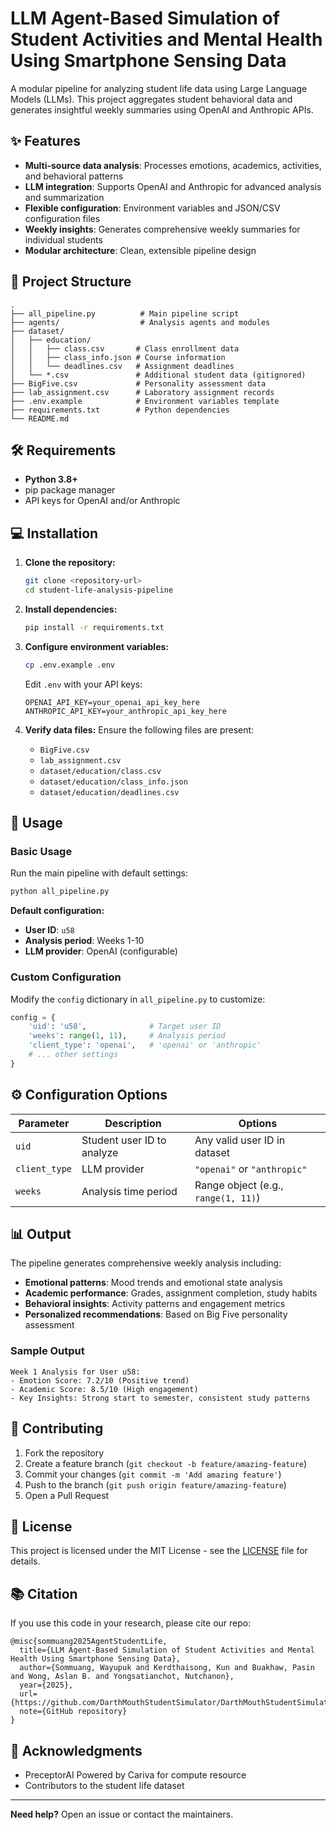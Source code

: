 # LLM Agent-Based Simulation of Student Activities and Mental Health Using Smartphone Sensing Data

A modular pipeline for analyzing student life data using Large Language Models (LLMs). This project aggregates student behavioral data and generates insightful weekly summaries using OpenAI and Anthropic APIs.

## ✨ Features

- **Multi-source data analysis**: Processes emotions, academics, activities, and behavioral patterns
- **LLM integration**: Supports OpenAI and Anthropic for advanced analysis and summarization
- **Flexible configuration**: Environment variables and JSON/CSV configuration files
- **Weekly insights**: Generates comprehensive weekly summaries for individual students
- **Modular architecture**: Clean, extensible pipeline design

## 📁 Project Structure

```
.
├── all_pipeline.py          # Main pipeline script
├── agents/                  # Analysis agents and modules
├── dataset/
│   ├── education/
│   │   ├── class.csv       # Class enrollment data
│   │   ├── class_info.json # Course information
│   │   └── deadlines.csv   # Assignment deadlines
│   └── *.csv               # Additional student data (gitignored)
├── BigFive.csv             # Personality assessment data
├── lab_assignment.csv      # Laboratory assignment records
├── .env.example            # Environment variables template
├── requirements.txt        # Python dependencies
└── README.md
```

## 🛠️ Requirements

- **Python 3.8+**
- pip package manager
- API keys for OpenAI and/or Anthropic

## 💻 Installation

1. **Clone the repository:**
   ```bash
   git clone <repository-url>
   cd student-life-analysis-pipeline
   ```

2. **Install dependencies:**
   ```bash
   pip install -r requirements.txt
   ```

3. **Configure environment variables:**
   ```bash
   cp .env.example .env
   ```
   
   Edit `.env` with your API keys:
   ```env
   OPENAI_API_KEY=your_openai_api_key_here
   ANTHROPIC_API_KEY=your_anthropic_api_key_here
   ```

4. **Verify data files:**
   Ensure the following files are present:
   - `BigFive.csv`
   - `lab_assignment.csv`
   - `dataset/education/class.csv`
   - `dataset/education/class_info.json`
   - `dataset/education/deadlines.csv`

## 🚀 Usage

### Basic Usage

Run the main pipeline with default settings:

```bash
python all_pipeline.py
```

**Default configuration:**
- **User ID**: `u58`
- **Analysis period**: Weeks 1-10
- **LLM provider**: OpenAI (configurable)

### Custom Configuration

Modify the `config` dictionary in `all_pipeline.py` to customize:

```python
config = {
    'uid': 'u58',              # Target user ID
    'weeks': range(1, 11),     # Analysis period
    'client_type': 'openai',   # 'openai' or 'anthropic'
    # ... other settings
}
```

## ⚙️ Configuration Options

| Parameter | Description | Options |
|-----------|-------------|---------|
| `uid` | Student user ID to analyze | Any valid user ID in dataset |
| `client_type` | LLM provider | `"openai"` or `"anthropic"` |
| `weeks` | Analysis time period | Range object (e.g., `range(1, 11)`) |

## 📊 Output

The pipeline generates comprehensive weekly analysis including:

- **Emotional patterns**: Mood trends and emotional state analysis
- **Academic performance**: Grades, assignment completion, study habits
- **Behavioral insights**: Activity patterns and engagement metrics
- **Personalized recommendations**: Based on Big Five personality assessment

### Sample Output

```
Week 1 Analysis for User u58:
- Emotion Score: 7.2/10 (Positive trend)
- Academic Score: 8.5/10 (High engagement)
- Key Insights: Strong start to semester, consistent study patterns
```

## 🤝 Contributing

1. Fork the repository
2. Create a feature branch (`git checkout -b feature/amazing-feature`)
3. Commit your changes (`git commit -m 'Add amazing feature'`)
4. Push to the branch (`git push origin feature/amazing-feature`)
5. Open a Pull Request

## 📄 License

This project is licensed under the MIT License - see the [LICENSE](LICENSE) file for details.


## 📚 Citation
If you use this code in your research, please cite our repo:
```
@misc{sommuang2025AgentStudentLife,
  title={LLM Agent-Based Simulation of Student Activities and Mental
Health Using Smartphone Sensing Data},
  author={Sommuang, Wayupuk and Kerdthaisong, Kun and Buakhaw, Pasin and Wong, Aslan B. and Yongsatianchot, Nutchanon},
  year={2025},
  url={https://github.com/DarthMouthStudentSimulator/DarthMouthStudentSimulator},
  note={GitHub repository}
}
```

## 🙏 Acknowledgments

- PreceptorAI Powered by Cariva for compute resource
- Contributors to the student life dataset

---

**Need help?** Open an issue or contact the maintainers.
